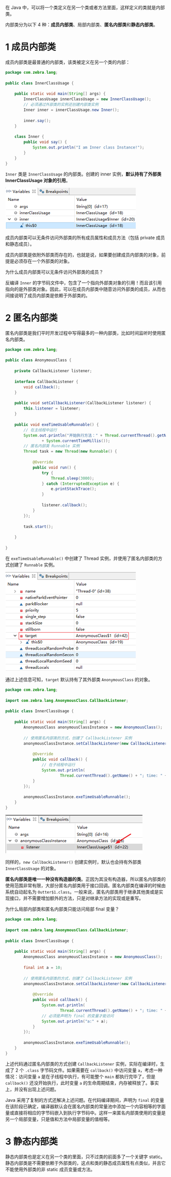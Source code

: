 在 Java 中，可以将一个类定义在另一个类或者方法里面，这样定义的类就是内部类。

内部类分为以下 4 种：**成员内部类**、局部内部类、**匿名内部类**和**静态内部类**。

# 1 成员内部类

成员内部类是最普通的内部类，该类被定义在另一个类的内部：

~~~java
package com.zebra.lang;

public class InnerClassUsage {

	public static void main(String[] args) {
		InnerClassUsage innerClassUsage = new InnerClassUsage();
        // 必须通过外部类的实例还创建内部类实例
		Inner inner = innerClassUsage.new Inner();

		inner.say();
	}

	class Inner {
		public void say() {
			System.out.println("I am Inner class Instance!");
		}
	}
}
~~~

`Inner` 类是 `InnerClassUsage` 的内部类。创建的 inner 实例，**默认持有了外部类 InnerClassUsage 对象的引用**。

![](./pics/Snipaste_2019-08-09_11-17-54.png)

成员内部类可以无条件访问外部类的所有成员属性和成员方法（包括 private 成员和静态成员）。

成员内部类是依附外部类而存在的，也就是说，如果要创建成员内部类的对象，前提是必须存在一个外部类的对象。

为什么成员内部类可以无条件访问外部类的成员？

反编译 `Inner` 的字节码文件中，包含了一个指向外部类对象的引用！而且该引用指向的是外部类对象。因此，可以在成员内部类中随意访问外部类的成员，从而也间接说明了成员内部类是依赖于外部类的。

# 2 匿名内部类

匿名内部类是我们平时开发过程中写得最多的一种内部类，比如时间监听时使用匿名内部类。

~~~java
package com.zebra.lang;

public class AnonymousClass {

	private CallbackListener listener;

	interface CallbackListener {
		void callback();
	}

	public void setCallbackListener(CallbackListener listener) {
		this.listener = listener;
	}

	public void exeTimeUsableRunnable() {
        // 在主线程中运行
		System.out.println("开始执行方法：" + Thread.currentThread().getName() + "; time: "
				+ System.currentTimeMillis());
		// 匿名内部类 Runnable 实例
		Thread task = new Thread(new Runnable() {

			@Override
			public void run() {
				try {
					Thread.sleep(3000);
				} catch (InterruptedException e) {
					e.printStackTrace();
				}

				listener.callback();
			}
		});
		
		task.start();

	}

}

~~~

在 `exeTimeUsableRunnable()` 中创建了 Thread 实例，并使用了匿名内部类的方式创建了 `Runnable` 实例。

![](./pics/Snipaste_2019-08-09_11-41-18.png)

通过上述信息可知，`target` 默认持有了其外部类 `AnonymousClass` 的对象。

~~~java
package com.zebra.lang;

import com.zebra.lang.AnonymousClass.CallbackListener;

public class InnerClassUsage {

	public static void main(String[] args) {
		AnonymousClass anonymousClassInstance = new AnonymousClass();

		// 使用匿名内部类的方式，创建了 CallbackListener 实例
		anonymousClassInstance.setCallbackListener(new CallbackListener() {

			@Override
			public void callback() {
                // 在子线程中运行
				System.out.println(
						Thread.currentThread().getName() + "; time: " + System.currentTimeMillis());
			}
		});

		anonymousClassInstance.exeTimeUsableRunnable();
	}
}
~~~

![](./pics/Snipaste_2019-08-09_11-38-51.png)

同样的，`new CallbackListener()` 创建实例时，默认也会持有外部类 `InnerClassUsage` 的对象。

**匿名内部类是唯一一种没有构造器的类**。正因为其没有构造器，所以匿名内部类的使用范围非常有限，大部分匿名内部类用于接口回调。匿名内部类在编译的时候由系统自动起名为 `Outter$1.class`。一般来说，匿名内部类用于继承其他类或是实现接口，并不需要增加额外的方法，只是对继承方法的实现或是重写。

为什么局部内部类和匿名内部类只能访问局部 final 变量？

~~~java
package com.zebra.lang;

import com.zebra.lang.AnonymousClass.CallbackListener;

public class InnerClassUsage {

	public static void main(String[] args) {
		AnonymousClass anonymousClassInstance = new AnonymousClass();

		final int a = 10;

		// 使用匿名内部类的方式，创建了 CallbackListener 实例
		anonymousClassInstance.setCallbackListener(new CallbackListener() {

			@Override
			public void callback() {
				System.out.println(
						Thread.currentThread().getName() + "; time: " + System.currentTimeMillis());
				// 必须是声明为 final 的变量才能访问
				System.out.println("a:" + a);
			}
		});

		anonymousClassInstance.exeTimeUsableRunnable();
	}
}
~~~

上述代码通过匿名内部类的方式创建 `CallbackListener` 实例，实际在编译时，生成了 2 个 `.class` 字节码文件。如果需要在 `callback()` 中访问变量 `a`，考虑一种情况：访问变量 `a` 是在子线程中执行，有可能整个 `main` 都执行完毕了，但是 `callback()` 还没开始执行，此时变量 `a` 的生命周期结束，内存被释放了。事实上，并没有出现上述问题。

Java 采用了复制的方式还解决上述问题。在代码编译期间，声明为 `final` 的变量在该阶段已确定，编译器默认会在匿名内部类的常量池中添加一个内容相等的字面量或直接将相应的字节码嵌入到执行字节码中。这样一来匿名内部类使用的变量是另一个局部变量，只是值和方法中局部变量的值相等。

# 3 静态内部类

静态内部类也是定义在另一个类的里面，只不过类的前面多了一个关键字 static。静态内部类是不需要依赖于外部类的，这点和类的静态成员属性有点类似，并且它不能使用外部类的非 static 成员变量或方法。